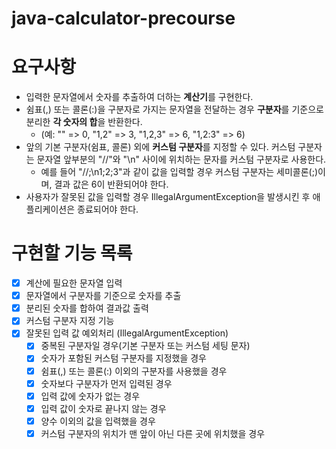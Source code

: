 # java-calculator-precourse

# 요구사항
- 입력한 문자열에서 숫자를 추출하여 더하는 **계산기**를 구현한다.
- 쉼표(,) 또는 콜론(:)을 구분자로 가지는 문자열을 전달하는 경우 **구분자**를 기준으로 분리한 **각 숫자의 합**을 반환한다.
  - (예: "" => 0, "1,2" => 3, "1,2,3" => 6, "1,2:3" => 6)
- 앞의 기본 구분자(쉼표, 콜론) 외에 **커스텀 구분자**를 지정할 수 있다. 커스텀 구분자는 문자열 앞부분의 "//"와 "\n" 사이에 위치하는 문자를 커스텀 구분자로 사용한다.
  - 예를 들어 "//;\n1;2;3"과 같이 값을 입력할 경우 커스텀 구분자는 세미콜론(;)이며, 결과 값은 6이 반환되어야 한다.
- 사용자가 잘못된 값을 입력할 경우 IllegalArgumentException을 발생시킨 후 애플리케이션은 종료되어야 한다.

# 구현할 기능 목록
- [x] 계산에 필요한 문자열 입력
- [x] 문자열에서 구분자를 기준으로 숫자를 추출
- [x] 분리된 숫자를 합하여 결과값 출력
- [x] 커스텀 구분자 지정 기능
- [x] 잘못된 입력 값 예외처리 (IllegalArgumentException)
  - [x] 중복된 구분자일 경우(기본 구분자 또는 커스텀 세팅 문자)
  - [x] 숫자가 포함된 커스텀 구분자를 지정했을 경우
  - [x] 쉼표(,) 또는 콜론(:) 이외의 구분자를 사용했을 경우
  - [x] 숫자보다 구분자가 먼저 입력된 경우
  - [x] 입력 값에 숫자가 없는 경우
  - [x] 입력 값이 숫자로 끝나지 않는 경우
  - [x] 양수 이외의 값을 입력했을 경우
  - [x] 커스텀 구분자의 위치가 맨 앞이 아닌 다른 곳에 위치했을 경우